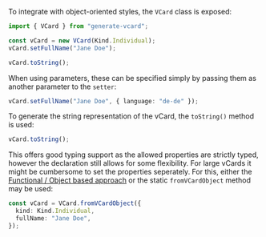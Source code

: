 [//]: # (Class based approach)

To integrate with object-oriented styles, the `VCard` class is exposed:

```ts
import { VCard } from "generate-vcard";

const vCard = new VCard(Kind.Individual);
vCard.setFullName("Jane Doe");

vCard.toString();
```

When using parameters, these can be specified simply by passing them as another parameter to the `setter`:

```ts
vCard.setFullName("Jane Doe", { language: "de-de" });
```

To generate the string representation of the vCard, the `toString()` method is used:

```ts
vCard.toString();
```

This offers good typing support as the allowed properties are strictly typed, however the declaration still allows for some flexibility.
For large vCards it might be cumbersome to set the properties seperately. For this, either the [Functional / Object based approach](./object-based.html) or the static `fromVCardObject` method may be used:

```ts
const vCard = VCard.fromVCardObject({
  kind: Kind.Individual,
  fullName: "Jane Doe",
});
```
